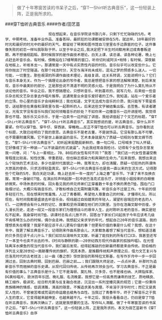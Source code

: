 > 做了十年寒窗苦读的书呆子之后，“穿T—Shirt听古典音乐”，这一份轻装上阵，正是我所求的。

###穿T恤听古典音乐
####作者/田艺苗

						现在想起来，在音乐学院读书那几年，只剩下忙忙碌碌的5月。考学、中期考核、准备毕业作品、准备答辩，最抓狂的功课都被安排在5月。就这样，10年最好的时光和最好的时光中的最好的天气，都留给了琴房和图书馆自习室里右手边靠窗的位子。这件事像失败的初恋一样叫我耿耿于怀。以至于毕业之后,我决定把下半生时间都用来过成青春叛逆期，再不想循规蹈矩。那时候我学的是作曲技术理论。白天上课、读总谱、读各种论著，晚上七点赶去听音乐会。有时候，傍晚站在17楼琴房的窗口，听坎切利或阿沃•帕特；有时候，深夜躺在地板上，听坂本龙一。那通常是一天中有点实质性内容的时刻。音乐似乎可以改变些什么。它将你抛出了时空隧道。在那个纯洁时分，天空与海洋尚未成形，混沌之梦的预感多么迷人。一切可能，一切重生。那些艰深的所谓作曲技术理论，高级复调、远关系转调，又能说明什么？它们与音乐本身无关。作为一个搞理论出身的写作者，我总是想把音乐家的想法解释清楚。到后来发现，音乐中最美妙的部分，正是那些说不清道不明的灵感火焰。于是我明白了为什么莫扎特从不谈论他的音乐。毕业之后，我不想搞理论，只想听音乐。听到喜欢的，就写几句，后来给一些音乐杂志和文艺杂志拿去作唱片推荐。这通常是业余音乐爱好者的工作。我知道，站在一个爱乐者的立场，你心里的音乐才会纯粹鲜活；我也知道，文字无法成为音乐的介质，我只能写下零星感受，送给那些在黄昏和深夜里与我一起聆听的人。后来这些文字被结集出版。去签售，有读者建议，光有文字没有音乐叫我们如何领略音乐的妙处？不如你来一边播音乐一边开讲座吧。我觉得那也不错，独乐乐又众乐乐，于是一边卖书一边开起了讲座。我给讲座起了个文艺的标题，“穿T—Shirt听古典音乐”。“穿T—Shirt听古典音乐”。其实我想说的是，听古典音乐，穿什么并不要紧。你可以穿T恤、穿牛仔、穿西装、穿睡袍……反正不穿T恤也可以听古典音乐。当你看到这个标题，大致已经明白了我的意思。古典音乐不是老古董，不是装饰品，它没有那么高不可攀，也不需要附庸风雅。它不是世上最装逼的音乐。艺术本身就是为了质疑一切规则与繁文缛节而生。“穿T—Shirt听古典音乐”，初听起来挺酷挺新鲜的，像一句口号。口号喊多了叫人怀疑，它好像成了另一种装——“以不装逼的形式装逼”。为此我经常自我检讨。记得有个女性杂志曾发我一问卷，问：“与上一辈相比，70、80后的女性有何不同？”我答：“我们这一代女性普遍受教育程度比较高，知性优雅、举重若轻，但也缺乏感染力和爽辣的生命力。”后来我想，我想出来这么个轻快的艺术活动，多少也是时代面貌之一种。我等无力，却也清醒，质疑一切狂热的所谓伟大崇高的使命，只求活得轻盈真实。穿T—Shirt听古典音乐也是我一直以来的生活方式。记得那些个忙碌的5月，我白天赶功课，晚上赶去听一年一度的“上海之春”音乐节。下课了来不及换衣服，常常一身破烂T恤，在演出铃声响起那一刻冲进巴洛克式音乐厅，对领座小姐投来的白眼傲娇微笑。中场休息的时候，回头看见我的师兄师弟们正穿着数十年金不换的黑色T恤，围在门口吸烟讨论。大概只有搞音乐的，才敢标榜自己无需附庸风雅，听音乐会不过是工作。十年前的很多轻狂行为，现在想来时常羞愧。人过了青春期，希望他人尊重自己的时候，才懂得礼仪。所以现在，有时间我都是盛装去听音乐会。视线越过自拍嬉笑的年轻人，凝望形容端庄的老去的人们，一边猜想会有什么样的记忆、故事和坚持深藏在他们的沉默里。当你在浩瀚文献中彷徨，步入漫长历史，走进一段又一段音乐家们为理想战斗的艰辛人生，此时聆听古老的音乐，确实是轻松不起来。我身穿时尚T恤，讲课时总有点儿放不开，回答台下家长们问起孩子今年应该考几级不肯练琴怎么办的时候，偶尔会走神。我想起父亲求学的年代，想起自己20年的音乐道路，我的理想丢失在哪里？我是不是应该干点儿更有价值的事？但更有价值的事是什么呢？我想，在这十年中，我更了解古典音乐了。记得刚来作曲系那会儿，大家都急着想了解当代音乐，想知道活着的贝多芬应该干点儿什么？我们如饥似渴啃外文文献，听遍了能找到的所有打口CD，我甚至还写了一本至今也卖不出去的书，《时间与静默的歌——20世纪西方现代作曲家的孤独吟唱》。在光怪陆离浑水摸鱼的现当代音乐中，我们最后发现，经得起推敲的创新最终都是来自传统。勋伯格的序列主义是20世纪一面颠覆传统的旗帜，究其本质，是推翻传统和声原理之后，借力文艺复兴与巴洛克时代的古老技法；以一曲《春之祭》惊世骇俗的斯特拉文斯基，在写作岁月中一步一步回溯过去，回到古典时期、回到巴赫、巴赫之前……；我们跟随大师足迹，一点点补课，补那时为追新音乐节而翘掉的音乐史课。从现代回归传统，从传统再次领会当代。学习古典音乐，不正是最有价值的事么？古典音乐是什么？它不是海顿、莫扎特、贝多芬，也不是维也纳、大牌指挥家、DG黄标唱片、欧洲百年乐团、晚礼服、名流晚宴。我想它是一份高贵而谦卑的技艺，质地精良、精工细作，极讲究，经日积月累与反复融合改进，沉淀出一系列至臻完美的规范；它是一份秉持贵族精神的情感，低调清雅，清高的随意，不懈追求美与真理，不肯溶于浮华时代；而它又是真实人性的，不曾被苦难或荒诞的命运磨去棱角与血性。当我过了青春年华，终于了解音乐之于我人生的意义，它变得越来越神圣，也越来越平凡。十年之后，我低头看看自己，仍旧是穿了T恤在听古典音乐，我再次确认了，这就是我想要的生活。写作叫人清醒。做了十年寒窗苦读的书呆子之后，“穿T—Shirt听古典音乐”，这一份轻装上阵，正是我所求的。本文为田艺苗新书《穿T恤听古典音乐》自序 
